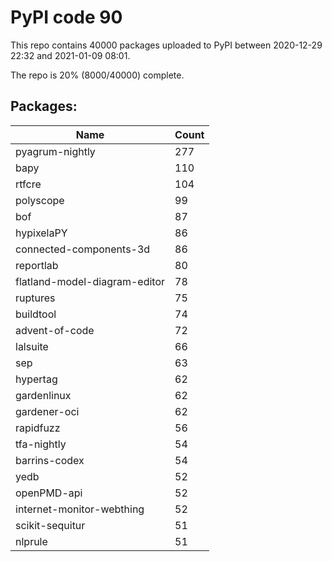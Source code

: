 # PyPI code 90

This repo contains 40000 packages uploaded to PyPI between 
2020-12-29 22:32 and 2021-01-09 08:01.

The repo is 20% (8000/40000) complete.

## Packages:

| Name  | Count |
| ----- | ----- |
| pyagrum-nightly | 277 |
| bapy | 110 |
| rtfcre | 104 |
| polyscope | 99 |
| bof | 87 |
| hypixelaPY | 86 |
| connected-components-3d | 86 |
| reportlab | 80 |
| flatland-model-diagram-editor | 78 |
| ruptures | 75 |
| buildtool | 74 |
| advent-of-code | 72 |
| lalsuite | 66 |
| sep | 63 |
| hypertag | 62 |
| gardenlinux | 62 |
| gardener-oci | 62 |
| rapidfuzz | 56 |
| tfa-nightly | 54 |
| barrins-codex | 54 |
| yedb | 52 |
| openPMD-api | 52 |
| internet-monitor-webthing | 52 |
| scikit-sequitur | 51 |
| nlprule | 51 |


